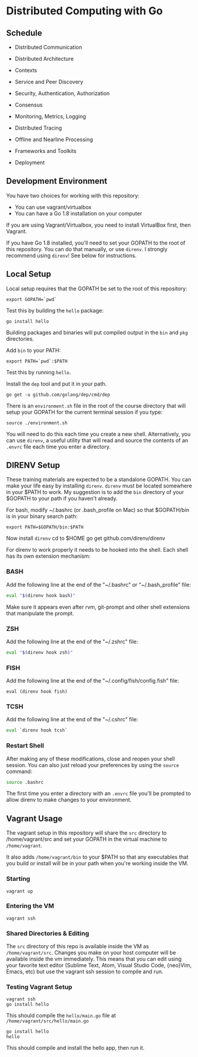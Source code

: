 # Distributed Computing with Go

## Schedule

* Distributed Communication

* Distributed Architecture

* Contexts

* Service and Peer Discovery

* Security, Authentication, Authorization

* Consensus

* Monitoring, Metrics, Logging

* Distributed Tracing

* Offline and Nearline Processing

* Frameworks and Toolkits

* Deployment


## Development Environment

You have two choices for working with this repository:

* You can use vagrant/virtualbox
* You can have a Go 1.8 installation on your computer 

If you are using Vagrant/Virtualbox, you need to install VirtualBox first, then Vagrant.

If you have Go 1.8 installed, you'll need to set your GOPATH to the root of this repository.  You can do that manually, or use `direnv`. I strongly recommend using `direnv`!  See below for instructions.

## Local Setup

Local setup requires that the GOPATH be set to the root of this repository:

	export GOPATH=`pwd`

Test this by building the `hello` package:

	go install hello

Building packages and binaries will put compiled output in the `bin` and `pkg` directories.

Add `bin` to your PATH:

	export PATH=`pwd`:$PATH

Test this by running `hello`.

Install the `dep` tool and put it in your path.

	go get -u github.com/golang/dep/cmd/dep


There is an `environment.sh` file in the root of the course directory that will setup your GOPATH for
the current terminal session if you type:
	
	source ./environment.sh

You will need to do this each time you create a new shell.  Alternatively, you can use `direnv`, a useful utility
that will read and source the contents of an `.envrc` file each time you enter a directory.

## DIRENV Setup

These training materials are expected to be a standalone GOPATH.  You can make your life easy by installing `direnv`.  `direnv` must be located somewhere in your $PATH to work.  My suggestion is to add the `bin` directory of your $GOPATH to your path if you haven't already.

For bash, modify ~/.bashrc (or .bash_profile on Mac) so that $GOPATH/bin is in your binary search path:

	export PATH=$GOPATH/bin:$PATH

Now install `direnv`
	cd to $HOME 
	go get github.com/direnv/direnv

For direnv to work properly it needs to be hooked into the shell. Each shell
has its own extension mechanism:

### BASH

Add the following line at the end of the "~/.bashrc" or "~/.bash_profile" file:

```sh
eval "$(direnv hook bash)"
```

Make sure it appears even after rvm, git-prompt and other shell extensions
that manipulate the prompt.

### ZSH

Add the following line at the end of the "~/.zshrc" file:

```sh
eval "$(direnv hook zsh)"
```

### FISH

Add the following line at the end of the "~/.config/fish/config.fish" file:

```fish
eval (direnv hook fish)
```

### TCSH

Add the following line at the end of the "~/.cshrc" file:

```sh
eval `direnv hook tcsh`
```

### Restart Shell

After making any of these modifications, close and reopen your shell session.
You can also just reload your preferences by using the `source` command:

```sh
source .bashrc
```

The first time you enter a directory with an `.envrc` file you'll be prompted to allow direnv to make changes to your environment.



## Vagrant Usage

The vagrant setup in this repository will share the `src` directory to /home/vagrant/src and set your GOPATH in the virtual machine to `/home/vagrant`.

It also adds `/home/vagrant/bin` to your $PATH so that any executables that you build or install will be in your path when you're working inside the VM.

###  Starting

	vagrant up

### Entering the VM

	vagrant ssh

### Shared Directories & Editing

The `src` directory of this repo is available inside the VM as `/home/vagrant/src`.  Changes you make on your host computer will be available inside the vm immediately.  This means that you can edit using your favorite text editor (Sublime Text, Atom, Visual Studio Code, {neo}Vim, Emacs, etc) but use the vagrant ssh session to compile and run.

### Testing Vagrant Setup

	vagrant ssh
	go install hello

This should compile the `hello/main.go` file at `/home/vagrant/src/hello/main.go`

	go install hello
	hello

This should compile and install the hello app, then run it.



